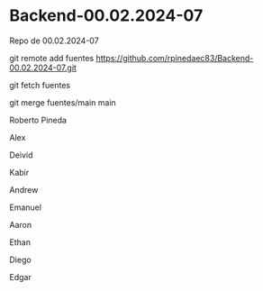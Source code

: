 # Backend-00.02.2024-07
Repo de 00.02.2024-07


git remote add fuentes https://github.com/rpinedaec83/Backend-00.02.2024-07.git

git fetch fuentes

git merge fuentes/main main



Roberto Pineda 

Alex


Deivid


Kabir

Andrew




Emanuel

Aaron

Ethan



Diego

Edgar

